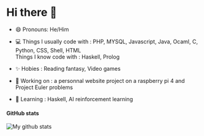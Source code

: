 # Hi there 👋

- 😄 Pronouns: He/Him

- 💻 Things I usually code with : PHP, MYSQL, Javascript, Java, Ocaml, C, Python, CSS, Shell, HTML</br>
  Things I know code with : Haskell, Prolog</br>
- ✨ Hobies : Reading fantasy, Video games 
- 🔭 Working on : a personnal website project on a raspberry pi 4 and Project Euler problems
- 🌱 Learning : Haskell, AI reinforcement learning

#### GitHub stats 
<img align="center" src="https://github-readme-stats.vercel.app/api?username=Sifflet-Blanc&theme=dark&show_icons=true&hide_border=true&count_private=true" alt="My github stats" />


<!--
**Sifflet-Blanc/Sifflet-Blanc** is a ✨ _special_ ✨ repository because its `README.md` (this file) appears on your GitHub profile.

Here are some ideas to get you started:

- 👯 I’m looking to collaborate on ...
- 🤔 I’m looking for help with ...
- 💬 Ask me about ...
- 📫 How to reach me: ...
- ⚡ Fun fact: ...
-->
